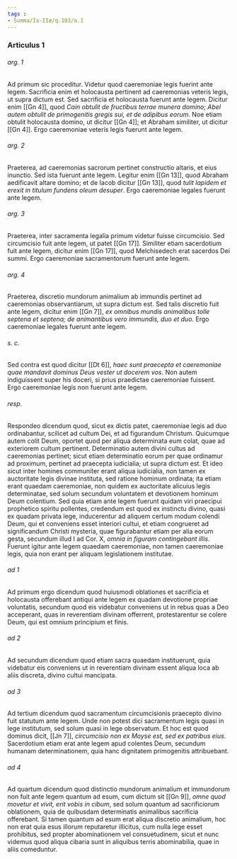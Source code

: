 ```yaml
---
tags : 
- Summa/Ia-IIæ/q.103/a.1
---
```


### Articulus 1

###### arg. 1
Ad primum sic proceditur. Videtur quod caeremoniae legis fuerint ante legem. Sacrificia enim et holocausta pertinent ad caeremonias veteris legis, ut supra dictum est. Sed sacrificia et holocausta fuerunt ante legem. Dicitur enim [[Gn 4]], quod *Cain obtulit de fructibus terrae munera domino; Abel autem obtulit de primogenitis gregis sui, et de adipibus eorum*. Noe etiam obtulit holocausta domino, ut dicitur [[Gn 4]]; et Abraham similiter, ut dicitur [[Gn 4]]. Ergo caeremoniae veteris legis fuerunt ante legem.

###### arg. 2
Praeterea, ad caeremonias sacrorum pertinet constructio altaris, et eius inunctio. Sed ista fuerunt ante legem. Legitur enim [[Gn 13]], quod Abraham aedificavit altare domino; et de Iacob dicitur [[Gn 13]], quod *tulit lapidem et erexit in titulum fundens oleum desuper*. Ergo caeremoniae legales fuerunt ante legem.

###### arg. 3
Praeterea, inter sacramenta legalia primum videtur fuisse circumcisio. Sed circumcisio fuit ante legem, ut patet [[Gn 17]]. Similiter etiam sacerdotium fuit ante legem, dicitur enim [[Gn 17]], quod Melchisedech erat sacerdos Dei summi. Ergo caeremoniae sacramentorum fuerunt ante legem.

###### arg. 4
Praeterea, discretio mundorum animalium ab immundis pertinet ad caeremonias observantiarum, ut supra dictum est. Sed talis discretio fuit ante legem, dicitur enim [[Gn 7]], *ex omnibus mundis animalibus tolle septena et septena; de animantibus vero immundis, duo et duo*. Ergo caeremoniae legales fuerunt ante legem.

###### s. c.
Sed contra est quod dicitur [[Dt 6]], *haec sunt praecepta et caeremoniae quae mandavit dominus Deus vester ut docerem vos*. Non autem indiguissent super his doceri, si prius praedictae caeremoniae fuissent. Ergo caeremoniae legis non fuerunt ante legem.

###### resp.
Respondeo dicendum quod, sicut ex dictis patet, caeremoniae legis ad duo ordinabantur, scilicet ad cultum Dei, et ad figurandum Christum. Quicumque autem colit Deum, oportet quod per aliqua determinata eum colat, quae ad exteriorem cultum pertinent. Determinatio autem divini cultus ad caeremonias pertinet; sicut etiam determinatio eorum per quae ordinamur ad proximum, pertinet ad praecepta iudicialia; ut supra dictum est. Et ideo sicut inter homines communiter erant aliqua iudicialia, non tamen ex auctoritate legis divinae instituta, sed ratione hominum ordinata; ita etiam erant quaedam caeremoniae, non quidem ex auctoritate alicuius legis determinatae, sed solum secundum voluntatem et devotionem hominum Deum colentium. Sed quia etiam ante legem fuerunt quidam viri praecipui prophetico spiritu pollentes, credendum est quod ex instinctu divino, quasi ex quadam privata lege, inducerentur ad aliquem certum modum colendi Deum, qui et conveniens esset interiori cultui, et etiam congrueret ad significandum Christi mysteria, quae figurabantur etiam per alia eorum gesta, secundum illud I ad Cor. X, *omnia in figuram contingebant illis*. Fuerunt igitur ante legem quaedam caeremoniae, non tamen caeremoniae legis, quia non erant per aliquam legislationem institutae.

###### ad 1
Ad primum ergo dicendum quod huiusmodi oblationes et sacrificia et holocausta offerebant antiqui ante legem ex quadam devotione propriae voluntatis, secundum quod eis videbatur conveniens ut in rebus quas a Deo acceperant, quas in reverentiam divinam offerrent, protestarentur se colere Deum, qui est omnium principium et finis.

###### ad 2
Ad secundum dicendum quod etiam sacra quaedam instituerunt, quia videbatur eis conveniens ut in reverentiam divinam essent aliqua loca ab aliis discreta, divino cultui mancipata.

###### ad 3
Ad tertium dicendum quod sacramentum circumcisionis praecepto divino fuit statutum ante legem. Unde non potest dici sacramentum legis quasi in lege institutum, sed solum quasi in lege observatum. Et hoc est quod dominus dicit, [[Jn 7]], *circumcisio non ex Moyse est, sed ex patribus eius*. Sacerdotium etiam erat ante legem apud colentes Deum, secundum humanam determinationem, quia hanc dignitatem primogenitis attribuebant.

###### ad 4
Ad quartum dicendum quod distinctio mundorum animalium et immundorum non fuit ante legem quantum ad esum, cum dictum sit [[Gn 9]], *omne quod movetur et vivit, erit vobis in cibum*, sed solum quantum ad sacrificiorum oblationem, quia de quibusdam determinatis animalibus sacrificia offerebant. Si tamen quantum ad esum erat aliqua discretio animalium, hoc non erat quia esus illorum reputaretur illicitus, cum nulla lege esset prohibitus, sed propter abominationem vel consuetudinem, sicut et nunc videmus quod aliqua cibaria sunt in aliquibus terris abominabilia, quae in aliis comeduntur.

